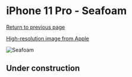 # iPhone 11 Pro - Seafoam

[Return to previous page](/iphone_11)

[High-resolution image from Apple](https://store.storeimages.cdn-apple.com/8756/as-images.apple.com/is/MY152?wid=4500&hei=4500&fmt=png)

<div style="width: 500px"><img src="/almost_uncompressed/MY152.webp" alt="Seafoam"></div>

## Under construction
